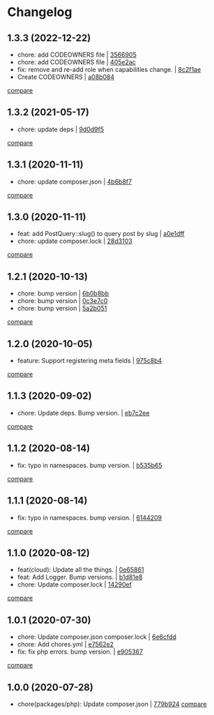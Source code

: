 # Changelog

## 1.3.3 (2022-12-22)

* chore: add CODEOWNERS file | [3566905](https://github.com/elegantthemes/wpdbo/commit/356690526563fe9a3b19b1f51be7aa83015ca78c)
* chore: add CODEOWNERS file | [405e2ac](https://github.com/elegantthemes/wpdbo/commit/405e2ac8f2e75571430627763b2c7e50d8c77a68)
* fix: remove and re-add role when capabilities change. | [8c2f1ae](https://github.com/elegantthemes/wpdbo/commit/8c2f1ae8df068108c772825a61259db5de70d71d)
* Create CODEOWNERS | [a08b084](https://github.com/elegantthemes/wpdbo/commit/a08b0847a1629f2992e62883c0a2076e5eafb60d)

[compare](https://github.com/elegantthemes/wpdbo/compare/1.3.2...1.3.3)

## 1.3.2 (2021-05-17)

* chore: update deps | [9d0d9f5](https://github.com/elegantthemes/wpdbo/commit/9d0d9f504e24e6adc2a1e0e36874a7faa93cf5e7)

[compare](https://github.com/elegantthemes/wpdbo/compare/1.3.1...1.3.2)

## 1.3.1 (2020-11-11)

* chore: update composer.json | [4b6b8f7](https://github.com/elegantthemes/wpdbo/commit/4b6b8f7282aa17c1141ba187cdf0d92774d632fd)

[compare](https://github.com/elegantthemes/wpdbo/compare/1.3.0...1.3.1)

## 1.3.0 (2020-11-11)

* feat: add PostQuery::slug() to query post by slug | [a0e1dff](https://github.com/elegantthemes/wpdbo/commit/a0e1dff445add0c5b0ab95595d2078eeb7edd9fe)
* chore: update composer.lock | [28d3103](https://github.com/elegantthemes/wpdbo/commit/28d3103ad7ce8832f026fe7e91051735acba331f)

[compare](https://github.com/elegantthemes/wpdbo/compare/1.2.1...1.3.0)

## 1.2.1 (2020-10-13)

* chore: bump version | [6b0b8bb](https://github.com/elegantthemes/wpdbo/commit/6b0b8bb5aa8cc6f7c960915789c42ca265c0b5f0)
* chore: bump version | [0c3e7c0](https://github.com/elegantthemes/wpdbo/commit/0c3e7c0ce47b5e97c249956bfbb3c493e9e0c6d2)
* chore: bump version | [5a2b051](https://github.com/elegantthemes/wpdbo/commit/5a2b0517297b3bb0439d68006ef383c81f09859e)

[compare](https://github.com/elegantthemes/wpdbo/compare/1.2.0...1.2.1)

## 1.2.0 (2020-10-05)

* feature: Support registering meta fields | [975c8b4](https://github.com/elegantthemes/wpdbo/commit/975c8b4e6f4b48ce859af5d369004d06af1193b0)

[compare](https://github.com/elegantthemes/wpdbo/compare/1.1.3...1.2.0)

## 1.1.3 (2020-09-02)

* chore: Update deps. Bump version. | [eb7c2ee](https://github.com/elegantthemes/wpdbo/commit/eb7c2ee5fd533606fdf1abd8e766d3dc30b0cd11)

[compare](https://github.com/elegantthemes/wpdbo/compare/1.1.2...1.1.3)

## 1.1.2 (2020-08-14)

* fix: typo in namespaces. bump version. | [b535b65](https://github.com/elegantthemes/wpdbo/commit/b535b658b15f10b8424320a2b213fd5a325c9b4d)

[compare](https://github.com/elegantthemes/wpdbo/compare/1.1.1...1.1.2)

## 1.1.1 (2020-08-14)

* fix: typo in namespaces. bump version. | [6144209](https://github.com/elegantthemes/wpdbo/commit/614420935dbdb0e2f0c1030b7479247f775bec2a)

[compare](https://github.com/elegantthemes/wpdbo/compare/1.1.0...1.1.1)

## 1.1.0 (2020-08-12)

* feat(cloud): Update all the things. | [0e65861](https://github.com/elegantthemes/wpdbo/commit/0e658613169e003cc470c997fa6563c104b14121)
* feat: Add Logger. Bump versions. | [b1d81e8](https://github.com/elegantthemes/wpdbo/commit/b1d81e8b6e2f1531bec0fa91a9c551a4700b67f2)
* chore: Update composer.lock | [14290ef](https://github.com/elegantthemes/wpdbo/commit/14290ef18fef05c4fd626aa698c2bed44eba8552)

[compare](https://github.com/elegantthemes/wpdbo/compare/1.0.1...1.1.0)

## 1.0.1 (2020-07-30)

* chore: Update composer.json composer.lock | [6e6cfdd](https://github.com/elegantthemes/wpdbo/commit/6e6cfdd5eed2c38aeabaf1b4d2fbc5ac43d1dbf9)
* chore: Add chores.yml | [e7562e2](https://github.com/elegantthemes/wpdbo/commit/e7562e2d7ab4d622ceffd5a521350a3b24018454)
* fix: fix php errors. bump version. | [e905367](https://github.com/elegantthemes/wpdbo/commit/e90536729ef3ea2569bac6083ff7fa2391fac229)

[compare](https://github.com/elegantthemes/wpdbo/compare/1.0.0...1.0.1)

## 1.0.0 (2020-07-28)

* chore(packages/php): Update composer.json | [779b924](https://github.com/elegantthemes/wpdbo/commit/779b92441c911632cb1bbec3a8b82a1b013c6988)
[compare](https://github.com/elegantthemes/wpdbo/compare/44ff14d9f9cb5b83e50da2f35a5e64b07f02e7ac...779b92441c911632cb1bbec3a8b82a1b013c6988)
